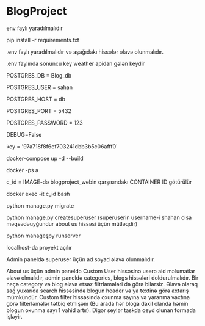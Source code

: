 # BlogProject

env faylı yaradılmalıdır

pip install -r requirements.txt

.env faylı yaradılmalıdır və aşağıdakı hissələr əlavə olunmalıdır.

.env faylında sonuncu key weather apidan gələn keydir

POSTGRES_DB = Blog_db

POSTGRES_USER = sahan

POSTGRES_HOST = db

POSTGRES_PORT = 5432

POSTGRES_PASSWORD = 123

DEBUG=False

key = '97a718f8f6ef703241dbb3b5c06afff0'

docker-compose up -d --build

docker -ps a

c_id =  IMAGE-də blogproject_webin qarşısındakı CONTAINER ID götürülür

docker exec -it  c_id bash

python manage.py migrate

python manage.py createsuperuser (superuserin username-i shahan olsa məqsədəuyğundur about us hissəsi üçün mütləqdir)

python manageşpy runserver

localhost-da proyekt açılır

Admin paneldə superuser üçün ad soyad əlavə olunmalıdır.

About us üçün
admin paneldə Custom User hissəsinə userə aid məlumatlar əlavə olmalıdır, 
admin paneldə categories, blogs hissələri doldurulmalıdır. 
Bir neçə category və blog əlavə etsəz filtrləmələri də görə bilərsiz. 
Əlavə olaraq sağ yuxarıda search hissəsində blogun header və ya textinə görə axtarış mümkündür. Custom filter hissəsində oxunma sayına və yaranma vaxtına görə filterləmələr tətbiq etmişəm (Bu arada hər bloga daxil olanda həmin blogun oxunma sayı 1 vahid artır). 
Digər şeylər taskda qeyd olunan formada işləyir.